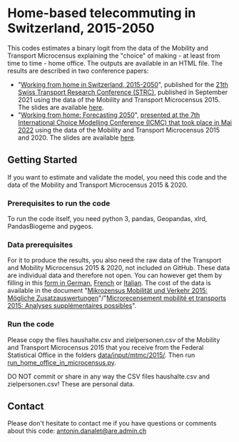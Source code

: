 # Home-based telecommuting in Switzerland, 2015-2050

This codes estimates a binary logit from the data of the Mobility and Transport Microcensus explaining the "choice" of making - at least from time to time - home office. The outputs are available in an HTML file.
The results are described in two conference papers:
- "<a href="http://strc.ch/2021/Danalet_EtAl_2.pdf">Working from home in Switzerland, 2015-2050</a>", published for the <a href="http://strc.ch/2021.php">21th</a> <a href="http://strc.ch/">Swiss Transport Research Conference (STRC)</a>, published in September 2021 using the data of the Mobility and Transport Microcensus 2015. The slides are available <a href="https://www.slideshare.net/AntoninDanalet/working-from-home-in-switzerland-20152050">here</a>.
- "<a href="https://github.com/antonindanalet/home_office_in_microcensus/blob/master/WorkingFromHome2050_ICMC.pdf">Working from home: Forecasting 2050</a>", <a href="https://easychair.org/smart-program/ICMC2022/2022-05-25.html#talk:193097">presented at the 7th International Choice Modelling Conference (ICMC) that took place in Mai 2022</a> using the data of the Mobility and Transport Microcensus 2015 and 2020. The slides are available <a href="https://github.com/antonindanalet/home_office_in_microcensus/blob/master/WorkingFromHome_ICMC_slides.pdf">here</a>.

## Getting Started

If you want to estimate and validate the model, you need this code and the data of the Mobility and Transport Microcensus 2015 & 2020.

### Prerequisites to run the code

To run the code itself, you need python 3, pandas, Geopandas, xlrd, PandasBiogeme and pygeos.

### Data prerequisites

For it to produce the results, you also need the raw data of the Transport and Mobility Microcensus 2015 & 2020, not included on GitHub. These data are individual data and therefore not open. You can however get them by filling in this <a href="https://www.are.admin.ch/are/de/home/verkehr-und-infrastruktur/grundlagen-und-daten/mzmv/datenzugang.html">form in German</a>, <a href="https://www.are.admin.ch/are/fr/home/mobilite/bases-et-donnees/mrmt/accesauxdonnees.html">French</a> or <a href="https://www.are.admin.ch/are/it/home/mobilita/basi-e-dati/mcmt/accessoaidati.html">Italian</a>. The cost of the data is available in the document "<a href="https://www.are.admin.ch/are/de/home/medien-und-publikationen/publikationen/grundlagen/mikrozensus-mobilitat-und-verkehr-2015-mogliche-zusatzauswertung.html">Mikrozensus Mobilität und Verkehr 2015: Mögliche Zusatzauswertungen</a>"/"<a href="https://www.are.admin.ch/are/fr/home/media-et-publications/publications/bases/mikrozensus-mobilitat-und-verkehr-2015-mogliche-zusatzauswertung.html">Microrecensement mobilité et transports 2015: Analyses supplémentaires possibles</a>".

### Run the code

Please copy the files haushalte.csv and zielpersonen.csv of the Mobility and Transport Microcensus 2015 that you receive from the Federal Statistical Office in the folders <a href="https://github.com/antonindanalet/home_office_in_microcensus/tree/master/data/input/mtmc/2015">data/input/mtmc/2015/</a>. Then run <a href="https://github.com/antonindanalet/home_office_in_microcensus/blob/master/src/run_home_office_in_microcensus.py">run_home_office_in_microcensus.py</a>.

DO NOT commit or share in any way the CSV files haushalte.csv and zielpersonen.csv! These are personal data.

## Contact

Please don't hesitate to contact me if you have questions or comments about this code: antonin.danalet@are.admin.ch
